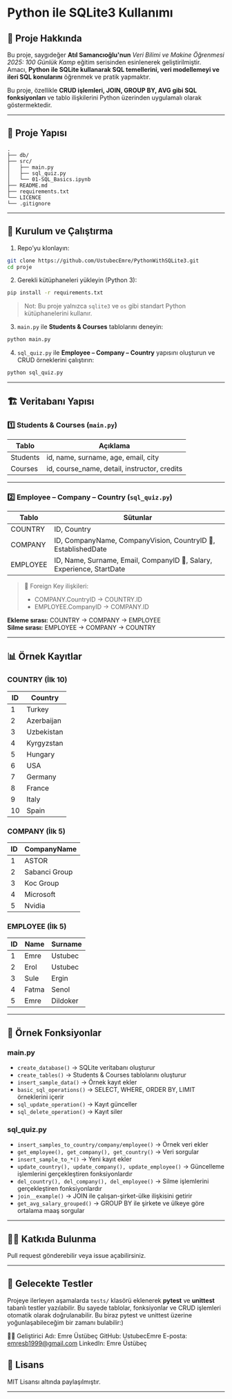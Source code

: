 # Python ile SQLite3 Kullanımı

## 📌 Proje Hakkında

Bu proje, saygıdeğer **Atıl Samancıoğlu'nun** _Veri Bilimi ve Makine Öğrenmesi 2025: 100 Günlük Kamp_ eğitim serisinden esinlenerek geliştirilmiştir.  
Amacı, **Python ile SQLite kullanarak SQL temellerini, veri modellemeyi ve ileri SQL konularını** öğrenmek ve pratik yapmaktır.

Bu proje, özellikle **CRUD işlemleri, JOIN, GROUP BY, AVG gibi SQL fonksiyonları** ve tablo ilişkilerini Python üzerinden uygulamalı olarak göstermektedir.

---

## 📂 Proje Yapısı

```
.
├── db/
├── src/
│   ├── main.py
│   ├── sql_quiz.py
│   └── 01-SQL_Basics.ipynb
├── README.md
├── requirements.txt
└── LICENCE
└── .gitignore

```

---

## 🚀 Kurulum ve Çalıştırma

1. Repo’yu klonlayın:

```bash
git clone https://github.com/UstubecEmre/PythonWithSQLite3.git
cd proje
```

2. Gerekli kütüphaneleri yükleyin (Python 3):

```bash
pip install -r requirements.txt
```

> Not: Bu proje yalnızca `sqlite3` ve `os` gibi standart Python kütüphanelerini kullanır.

3. `main.py` ile **Students & Courses** tablolarını deneyin:

```bash
python main.py
```

4. `sql_quiz.py` ile **Employee – Company – Country** yapısını oluşturun ve CRUD örneklerini çalıştırın:

```bash
python sql_quiz.py
```

---

## 🏗️ Veritabanı Yapısı

### 1️⃣ Students & Courses (`main.py`)

| Tablo    | Açıklama                                     |
| -------- | -------------------------------------------- |
| Students | id, name, surname, age, email, city          |
| Courses  | id, course_name, detail, instructor, credits |

---

### 2️⃣ Employee – Company – Country (`sql_quiz.py`)

| Tablo    | Sütunlar                                                              |
| -------- | --------------------------------------------------------------------- |
| COUNTRY  | ID, Country                                                           |
| COMPANY  | ID, CompanyName, CompanyVision, CountryID 🔑, EstablishedDate         |
| EMPLOYEE | ID, Name, Surname, Email, CompanyID 🔑, Salary, Experience, StartDate |

> 🔑 Foreign Key ilişkileri:
>
> - COMPANY.CountryID → COUNTRY.ID
> - EMPLOYEE.CompanyID → COMPANY.ID

**Ekleme sırası:** COUNTRY → COMPANY → EMPLOYEE  
**Silme sırası:** EMPLOYEE → COMPANY → COUNTRY

---

## 📊 Örnek Kayıtlar

### COUNTRY (İlk 10)

| ID  | Country    |
| --- | ---------- |
| 1   | Turkey     |
| 2   | Azerbaijan |
| 3   | Uzbekistan |
| 4   | Kyrgyzstan |
| 5   | Hungary    |
| 6   | USA        |
| 7   | Germany    |
| 8   | France     |
| 9   | Italy      |
| 10  | Spain      |

### COMPANY (İlk 5)

| ID  | CompanyName   |
| --- | ------------- |
| 1   | ASTOR         |
| 2   | Sabanci Group |
| 3   | Koc Group     |
| 4   | Microsoft     |
| 5   | Nvidia        |

### EMPLOYEE (İlk 5)

| ID  | Name  | Surname  |
| --- | ----- | -------- |
| 1   | Emre  | Ustubec  |
| 2   | Erol  | Ustubec  |
| 3   | Sule  | Ergin    |
| 4   | Fatma | Senol    |
| 5   | Emre  | Dildoker |

---

## 🔧 Örnek Fonksiyonlar

### main.py

- `create_database()` → SQLite veritabanı oluşturur
- `create_tables()` → Students & Courses tablolarını oluşturur
- `insert_sample_data()` → Örnek kayıt ekler
- `basic_sql_operations()` → SELECT, WHERE, ORDER BY, LIMIT örneklerini içerir
- `sql_update_operation()` → Kayıt günceller
- `sql_delete_operation()` → Kayıt siler

### sql_quiz.py

- `insert_samples_to_country/company/employee()` → Örnek veri ekler
- `get_employee(), get_company(), get_country()` → Veri sorgular
- `insert_sample_to_*()` → Yeni kayıt ekler
- `update_country(), update_company(), update_employee()` → Güncelleme işlemlerini gerçekleştiren fonksiyonlardır
- `del_country(), del_company(), del_employee()` → Silme işlemlerini gerçekleştiren fonksiyonlardır
- `join__example()` → JOIN ile çalışan-şirket-ülke ilişkisini getirir
- `get_avg_salary_grouped()` → GROUP BY ile şirkete ve ülkeye göre ortalama maaş sorgular

---

## 👨‍💻 Katkıda Bulunma

Pull request gönderebilir veya issue açabilirsiniz.

---

## 🧪 Gelecekte Testler

Projeye ilerleyen aşamalarda `tests/` klasörü eklenerek **pytest** ve **unittest** tabanlı testler yazılabilir.
Bu sayede tablolar, fonksiyonlar ve CRUD işlemleri otomatik olarak doğrulanabilir.
Bu biraz pytest ve unittest üzerine yoğunlaşabileceğim bir zamanı bulabilir:)

👨‍💻 Geliştirici
Adı: Emre Üstübeç
GitHub: UstubecEmre
E-posta: emresb1999@gmail.com
LinkedIn: Emre Üstübeç

## 📄 Lisans

MIT Lisansı altında paylaşılmıştır.

---

